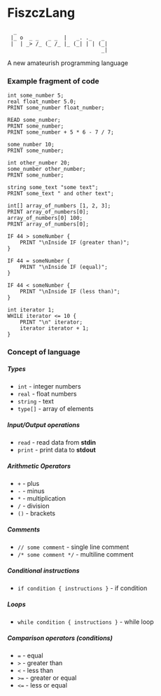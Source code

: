 # FiszczLang
```
  _
 |_ o  _ _   _ _  |   _. ._   _
 |  | _> /_ (_ /_ |_ (_| | | (_|
                              _|
```

A new amateurish programming language 

### Example fragment of code

```
int some_number 5;
real float_number 5.0;
PRINT some_number float_number;

READ some_number;
PRINT some_number;
PRINT some_number + 5 * 6 - 7 / 7;

some_number 10;
PRINT some_number;

int other_number 20;
some_number other_number;
PRINT some_number;

string some_text "some text";
PRINT some_text " and other text";

int[] array_of_numbers [1, 2, 3];
PRINT array_of_numbers[0];
array_of_numbers[0] 100;
PRINT array_of_numbers[0];

IF 44 > someNumber {
    PRINT "\nInside IF (greater than)";
}

IF 44 = someNumber {
    PRINT "\nInside IF (equal)";
}

IF 44 < someNumber {
    PRINT "\nInside IF (less than)";
}

int iterator 1;
WHILE iterator <= 10 {
    PRINT "\n" iterator;
    iterator iterator + 1;
}
```

### Concept of language

##### Types

- ``int`` - integer numbers
- ``real`` - float numbers
- ``string`` - text
- ``type[]`` - array of elements

##### Input/Output operations

- ``read`` - read data from **stdin**
- ``print`` - print data to **stdout**

##### Arithmetic Operators

- ``+`` - plus
- ``-`` - minus
- ``*`` - multiplication
- ``/`` - division
- ``()`` - brackets

##### Comments

- ``// some comment`` - single line comment
- ``/* some comment */`` - multiline comment

##### Conditional instructions

- ``if condition { instructions }`` - if condition

##### Loops

- ``while condition { instructions }`` - while loop

##### Comparison operators (conditions)

- ``=`` - equal
- ``>`` - greater than
- ``<`` - less than
- ``>=`` - greater or equal
- ``<=`` - less or equal
